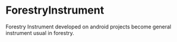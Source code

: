 # ForestryInstrument
Forestry Instrument developed on android projects become general instrument usual in forestry.
